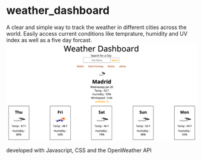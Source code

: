 # weather_dashboard
A clear and simple way to track the weather in different cities across the world. Easily access current conditions like temprature, humidity and UV index as well as a five day forcast.
![weather app image](./assets/images/appImage.png)



developed with Javascript, CSS and the OpenWeather API
